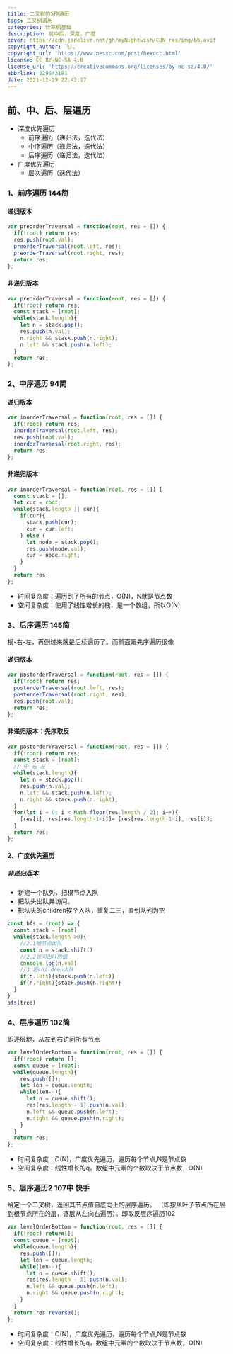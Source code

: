 ```yaml
---
title: 二叉树的5种遍历
tags: 二叉树遍历
categories: 计算机基础
description: 前中后，深度，广度
cover: https://cdn.jsdelivr.net/gh/myNightwish/CDN_res/img/bb.avif
copyright_author: 飞儿
copyright_url: 'https://www.nesxc.com/post/hexocc.html'
license: CC BY-NC-SA 4.0
license_url: 'https://creativecommons.org/licenses/by-nc-sa/4.0/'
abbrlink: 229643181
date: 2021-12-29 22:42:17
---
```



## 前、中、后、层遍历 ##

* 深度优先遍历
  * 前序遍历（递归法，迭代法）
  * 中序遍历（递归法，迭代法）
  * 后序遍历（递归法，迭代法）
* 广度优先遍历
  * 层次遍历（迭代法）

### 1、前序遍历          144简 ###

#### 递归版本 ####

```js
var preorderTraversal = function(root, res = []) {
  if(!root) return res;
  res.push(root.val);
  preorderTraversal(root.left, res);
  preorderTraversal(root.right, res);
  return res;
};
```

#### 非递归版本 ####

```js
var preorderTraversal = function(root, res = []) {
  if(!root) return res;
  const stack = [root];
  while(stack.length){
    let n = stack.pop();
    res.push(n.val);
    n.right && stack.push(n.right);
    n.left && stack.push(n.left);
  }
  return res;
};
```

### 2、中序遍历 94简 ###

#### 递归版本 ####

```js
var inorderTraversal = function(root, res = []) {
  if(!root) return res;
  inorderTraversal(root.left, res);
  res.push(root.val);
  inorderTraversal(root.right, res);
  return res;
};
```

#### 非递归版本 ####

```js
var inorderTraversal = function(root, res = []) {
  const stack = [];
  let cur = root;
  while(stack.length || cur){
    if(cur){
      stack.push(cur);
      cur = cur.left;
    } else {
      let node = stack.pop();
      res.push(node.val);
      cur = node.right;
    }
  }
  return res;
};
```

* 时间复杂度：遍历到了所有的节点，O(N)，N就是节点数
* 空间复杂度：使用了线性增长的栈，是一个数组，所以O(N)

### 3、后序遍历        145简 ###

根-右-左，再倒过来就是后续遍历了。而前面跟先序遍历很像

#### 递归版本 ####

```js
var postorderTraversal = function(root, res = []) {
  if(!root) return res;
  postorderTraversal(root.left, res);
  postorderTraversal(root.right, res);
  res.push(root.val);
  return res;
};
```

#### 非递归版本：先序取反 ####

```js
var postorderTraversal = function(root, res = []) {
  if(!root) return res;
  const stack = [root];
  // 中 右 左
  while(stack.length){
    let n = stack.pop();
    res.push(n.val);
    n.left && stack.push(n.left);
    n.right && stack.push(n.right);
  }
  for(let i = 0; i < Math.floor(res.length / 2); i++){
    [res[i], res[res.length-1-i]]= [res[res.length-1-i], res[i]];
  }
  return res;
};
```

#### 2、广度优先遍历 ####

##### 非递归版本 #####

* 新建一个队列，把根节点入队
* 把队头出队并访问。
* 把队头的children挨个入队，重复二三，直到队列为空

```js
const bfs = (root) => {
  const stack = [root]
  while(stack.length >0){
    //2.1根节点出队
    const n = stack.shift()
    //2.2访问出队的值
    console.log(n.val)
    //3.将children入队
    if(n.left){stack.push(n.left)}
    if(n.right){stack.push(n.right)}
  }
}
bfs(tree)

```

### 4、层序遍历           102简 ###

即逐层地，从左到右访问所有节点

```js
var levelOrderBottom = function(root, res = []) {
  if(!root) return [];
  const queue = [root];
  while(queue.length){
    res.push([]);
    let len = queue.length;
    while(len--){
      let n = queue.shift();
      res[res.length - 1].push(n.val);
      n.left && queue.push(n.left);
      n.right && queue.push(n.right);
    }
  }
  return res;
};
```

* 时间复杂度：O(N)，广度优先遍历，遍历每个节点,N是节点数
* 空间复杂度：线性增长的q，数组中元素的个数取决于节点数，O(N)


### 5、层序遍历2           107中   快手 ###

给定一个二叉树，返回其节点值自底向上的层序遍历。 （即按从叶子节点所在层到根节点所在的层，逐层从左向右遍历）。即取反层序遍历102

```js
var levelOrderBottom = function(root, res = []) {
  if(!root) return[];
  const queue = [root];
  while(queue.length){
    res.push([]);
    let len = queue.length;
    while(len--){
      let n = queue.shift();
      res[res.length - 1].push(n.val);
      n.left && queue.push(n.left);
      n.right && queue.push(n.right);
    }
  }
  return res.reverse();
};
```

* 时间复杂度：O(N)，广度优先遍历，遍历每个节点,N是节点数
* 空间复杂度：线性增长的q，数组中元素的个数取决于节点数，O(N)